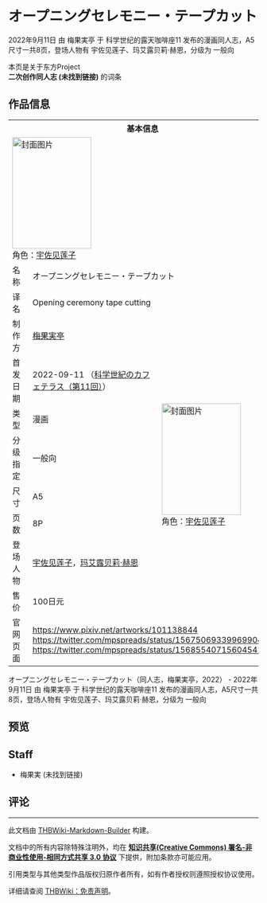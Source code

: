 # オープニングセレモニー・テープカット

<!-- source html: G:\repos\THBWiki-Markdown-Builder\THBWikiMarkdown\Temp\main\7\79\ns0%3A%E3%82%AA%E3%83%BC%E3%83%97%E3%83%8B%E3%83%B3%E3%82%B0%E3%82%BB%E3%83%AC%E3%83%A2%E3%83%8B%E3%83%BC%E3%83%BB%E3%83%86%E3%83%BC%E3%83%97%E3%82%AB%E3%83%83%E3%83%88.html -->

2022年9月11日 由 梅果実亭 于 科学世纪的露天咖啡座11 发布的漫画同人志，A5尺寸一共8页，登场人物有 宇佐见莲子、玛艾露贝莉·赫恩，分级为 一般向

本页是关于东方Project  
 **二次创作同人志 (未找到链接)** 的词条

## 作品信息

<table><tbody><tr><th colspan="3">基本信息</th></tr><tr><td class="cover-artwork-mobile" colspan="2"><a href="./文件-オープニングセレモニー・テープカット封面.jpg.md" class="image" title="封面图片"><img alt="封面图片" src="https://upload.thwiki.cc/thumb/4/49/%E3%82%AA%E3%83%BC%E3%83%97%E3%83%8B%E3%83%B3%E3%82%B0%E3%82%BB%E3%83%AC%E3%83%A2%E3%83%8B%E3%83%BC%E3%83%BB%E3%83%86%E3%83%BC%E3%83%97%E3%82%AB%E3%83%83%E3%83%88%E5%B0%81%E9%9D%A2.jpg/159px-%E3%82%AA%E3%83%BC%E3%83%97%E3%83%8B%E3%83%B3%E3%82%B0%E3%82%BB%E3%83%AC%E3%83%A2%E3%83%8B%E3%83%BC%E3%83%BB%E3%83%86%E3%83%BC%E3%83%97%E3%82%AB%E3%83%83%E3%83%88%E5%B0%81%E9%9D%A2.jpg" decoding="async" loading="lazy" width="159" height="224" srcset="https://upload.thwiki.cc/thumb/4/49/%E3%82%AA%E3%83%BC%E3%83%97%E3%83%8B%E3%83%B3%E3%82%B0%E3%82%BB%E3%83%AC%E3%83%A2%E3%83%8B%E3%83%BC%E3%83%BB%E3%83%86%E3%83%BC%E3%83%97%E3%82%AB%E3%83%83%E3%83%88%E5%B0%81%E9%9D%A2.jpg/238px-%E3%82%AA%E3%83%BC%E3%83%97%E3%83%8B%E3%83%B3%E3%82%B0%E3%82%BB%E3%83%AC%E3%83%A2%E3%83%8B%E3%83%BC%E3%83%BB%E3%83%86%E3%83%BC%E3%83%97%E3%82%AB%E3%83%83%E3%83%88%E5%B0%81%E9%9D%A2.jpg 1.5x, https://upload.thwiki.cc/thumb/4/49/%E3%82%AA%E3%83%BC%E3%83%97%E3%83%8B%E3%83%B3%E3%82%B0%E3%82%BB%E3%83%AC%E3%83%A2%E3%83%8B%E3%83%BC%E3%83%BB%E3%83%86%E3%83%BC%E3%83%97%E3%82%AB%E3%83%83%E3%83%88%E5%B0%81%E9%9D%A2.jpg/318px-%E3%82%AA%E3%83%BC%E3%83%97%E3%83%8B%E3%83%B3%E3%82%B0%E3%82%BB%E3%83%AC%E3%83%A2%E3%83%8B%E3%83%BC%E3%83%BB%E3%83%86%E3%83%BC%E3%83%97%E3%82%AB%E3%83%83%E3%83%88%E5%B0%81%E9%9D%A2.jpg 2x" data-file-width="852" data-file-height="1200"></a><div class="cover-char">角色：<a href="./宇佐见莲子.md" title="宇佐见莲子">宇佐见莲子</a></div></td>
</tr><tr><td class="label">名称</td><td colspan="2"> オープニングセレモニー・テープカット </td></tr><tr><td class="label">译名</td><td colspan="2"> Opening ceremony tape cutting </td></tr><tr><td class="label">制作方</td><td><a href="./梅果実亭.md" title="梅果実亭">梅果実亭</a></td><td class="cover-artwork" rowspan="8" style="min-width:224px;"><a href="./文件-オープニングセレモニー・テープカット封面.jpg.md" class="image" title="封面图片"><img alt="封面图片" src="https://upload.thwiki.cc/thumb/4/49/%E3%82%AA%E3%83%BC%E3%83%97%E3%83%8B%E3%83%B3%E3%82%B0%E3%82%BB%E3%83%AC%E3%83%A2%E3%83%8B%E3%83%BC%E3%83%BB%E3%83%86%E3%83%BC%E3%83%97%E3%82%AB%E3%83%83%E3%83%88%E5%B0%81%E9%9D%A2.jpg/159px-%E3%82%AA%E3%83%BC%E3%83%97%E3%83%8B%E3%83%B3%E3%82%B0%E3%82%BB%E3%83%AC%E3%83%A2%E3%83%8B%E3%83%BC%E3%83%BB%E3%83%86%E3%83%BC%E3%83%97%E3%82%AB%E3%83%83%E3%83%88%E5%B0%81%E9%9D%A2.jpg" decoding="async" loading="lazy" width="159" height="224" srcset="https://upload.thwiki.cc/thumb/4/49/%E3%82%AA%E3%83%BC%E3%83%97%E3%83%8B%E3%83%B3%E3%82%B0%E3%82%BB%E3%83%AC%E3%83%A2%E3%83%8B%E3%83%BC%E3%83%BB%E3%83%86%E3%83%BC%E3%83%97%E3%82%AB%E3%83%83%E3%83%88%E5%B0%81%E9%9D%A2.jpg/238px-%E3%82%AA%E3%83%BC%E3%83%97%E3%83%8B%E3%83%B3%E3%82%B0%E3%82%BB%E3%83%AC%E3%83%A2%E3%83%8B%E3%83%BC%E3%83%BB%E3%83%86%E3%83%BC%E3%83%97%E3%82%AB%E3%83%83%E3%83%88%E5%B0%81%E9%9D%A2.jpg 1.5x, https://upload.thwiki.cc/thumb/4/49/%E3%82%AA%E3%83%BC%E3%83%97%E3%83%8B%E3%83%B3%E3%82%B0%E3%82%BB%E3%83%AC%E3%83%A2%E3%83%8B%E3%83%BC%E3%83%BB%E3%83%86%E3%83%BC%E3%83%97%E3%82%AB%E3%83%83%E3%83%88%E5%B0%81%E9%9D%A2.jpg/318px-%E3%82%AA%E3%83%BC%E3%83%97%E3%83%8B%E3%83%B3%E3%82%B0%E3%82%BB%E3%83%AC%E3%83%A2%E3%83%8B%E3%83%BC%E3%83%BB%E3%83%86%E3%83%BC%E3%83%97%E3%82%AB%E3%83%83%E3%83%88%E5%B0%81%E9%9D%A2.jpg 2x" data-file-width="852" data-file-height="1200"></a><div class="cover-char">角色：<a href="./宇佐见莲子.md" title="宇佐见莲子">宇佐见莲子</a></div></td>
</tr><tr><td class="label">首发日期</td><td>2022-09-11&#160;（<a href="/展会作品列表?e=%E7%A7%91%E5%AD%A6%E4%B8%96%E7%BA%AA%E7%9A%84%E9%9C%B2%E5%A4%A9%E5%92%96%E5%95%A1%E5%BA%A7%2311">科学世紀のカフェテラス（第11回）</a>）</td></tr><tr><td class="label">类型</td><td>漫画</td></tr><tr><td class="label">分级指定</td><td>一般向</td></tr><tr><td class="label">尺寸</td><td>A5</td></tr><tr><td class="label">页数</td><td>8P</td></tr><tr><td class="label">登场人物</td><td><a href="./宇佐见莲子.md" title="宇佐见莲子">宇佐见莲子</a>，<a href="./玛艾露贝莉·赫恩.md" title="玛艾露贝莉·赫恩">玛艾露贝莉·赫恩</a></td></tr><tr><td class="label">售价</td><td>100日元</td></tr>
<tr><td class="label">官网页面</td><td colspan="2"><a rel="nofollow" class="external free" href="https://www.pixiv.net/artworks/101138844">https://www.pixiv.net/artworks/101138844</a><br><a rel="nofollow" class="external free" href="https://twitter.com/mpspreads/status/1567506933996990468">https://twitter.com/mpspreads/status/1567506933996990468</a><br><a rel="nofollow" class="external free" href="https://twitter.com/mpspreads/status/1568554071560454145">https://twitter.com/mpspreads/status/1568554071560454145</a></td></tr></tbody></table>

オープニングセレモニー・テープカット（同人志，梅果実亭，2022） - 2022年9月11日 由 梅果実亭 于 科学世纪的露天咖啡座11 发布的漫画同人志，A5尺寸一共8页，登场人物有 宇佐见莲子、玛艾露贝莉·赫恩，分级为 一般向

## 预览

## Staff
- 梅果実 (未找到链接)


## 评论




---

此文档由 [THBWiki-Markdown-Builder](https://github.com/Delsin-Yu/THBWiki-Markdown-Builder) 构建。

文档中的所有内容除特殊注明外，均在 [**知识共享(Creative Commons) 署名-非商业性使用-相同方式共享 3.0 协议**](https://creativecommons.org/licenses/by-sa/3.0/deed.zh-hans) 下提供，附加条款亦可能应用。

引用类型与其他类型作品版权归原作者所有，如有作者授权则遵照授权协议使用。

详细请查阅 [THBWiki：免责声明](https://thbwiki.cc/THBWiki:%E5%85%8D%E8%B4%A3%E5%A3%B0%E6%98%8E)。

